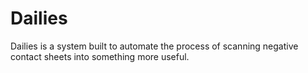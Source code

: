 Dailies
=======
Dailies is a system built to automate the process of scanning negative contact sheets into something more useful.
